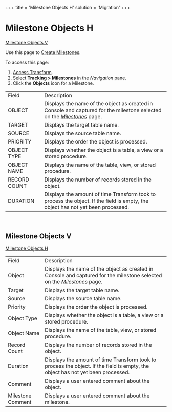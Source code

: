 +++
title = 'Milestone Objects H'
solution = 'Migration'
+++

# Milestone Objects H

[Milestone Objects V](Milestone_Objects_H.htm#Milestone_Objects_V)

<div class="use">

Use this page to [Create
Milestones](../Use_Cases/Create_Milestones.htm).

</div>

To access this page:

1.  [Access Transform](../Config/Access_Transform.htm).
2.  Select **Tracking \> Milestones** in the *Navigation* pane.
3.  Click the **Objects** icon for a
Milestone.

|              |                                                                                                                                                                                  |
| ------------ | -------------------------------------------------------------------------------------------------------------------------------------------------------------------------------- |
| Field        | Description                                                                                                                                                                      |
| OBJECT       | Displays the name of the object as created in Console and captured for the milestone selected on the <span style="font-style: italic;">[Milestones](Milestones.htm)</span> page. |
| TARGET       | Displays the target table name.                                                                                                                                                  |
| SOURCE       | Displays the source table name.                                                                                                                                                  |
| PRIORITY     | Displays the order the object is processed.                                                                                                                                      |
| OBJECT TYPE  | Displays whether the object is a table, a view or a stored procedure.                                                                                                            |
| OBJECT NAME  | Displays the name of the table, view, or stored procedure.                                                                                                                       |
| RECORD COUNT | Displays the number of records stored in the object.                                                                                                                             |
| DURATION     | Displays the amount of time Transform took to process the object. If the field is empty, the object has not yet been processed.                                                  |

 

## <span id="Milestone_Objects_V"></span>Milestone Objects V

[Milestone Objects
H](Milestone_Objects_H.htm)

|                   |                                                                                                                                           |
| ----------------- | ----------------------------------------------------------------------------------------------------------------------------------------- |
| Field             | Description                                                                                                                               |
| Object            | Displays the name of the object as created in Console and captured for the milestone selected on the *[Milestones](Milestones.htm)* page. |
| Target            | Displays the target table name.                                                                                                           |
| Source            | Displays the source table name.                                                                                                           |
| Priority          | Displays the order the object is processed.                                                                                               |
| Object Type       | Displays whether the object is a table, a view or a stored procedure.                                                                     |
| Object Name       | Displays the name of the table, view, or stored procedure.                                                                                |
| Record Count      | Displays the number of records stored in the object.                                                                                      |
| Duration          | Displays the amount of time Transform took to process the object. If the field is empty, the object has not yet been processed.           |
| Comment           | Displays a user entered comment about the object.                                                                                         |
| Milestone Comment | Displays a user entered comment about the milestone.                                                                                      |
